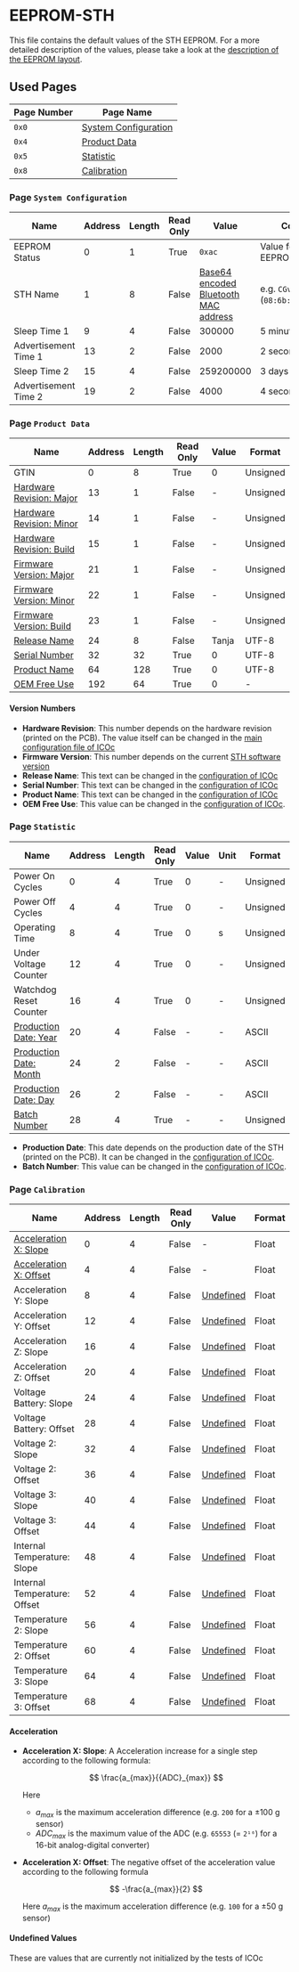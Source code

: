 # EEPROM-STH

This file contains the default values of the STH EEPROM. For a more detailed description of the values, please take a look at the [description of the EEPROM layout](EEPROM.md).

## Used Pages

| Page Number | Page Name                                          |
| ----------- | -------------------------------------------------- |
| `0x0`       | [System Configuration](#page:system-configuration) |
| `0x4`       | [Product Data](#page:product-data)                 |
| `0x5`       | [Statistic](#page:statistic)                       |
| `0x8`       | [Calibration](#page:calibration)                   |

<a name="page:system-configuration"></a>

### Page `System Configuration`

| Name                 | Address | Length | Read Only | Value                                                                                                               | Comment                               | Unit | Format   |
| -------------------- | ------- | ------ | --------- | ------------------------------------------------------------------------------------------------------------------- | ------------------------------------- | ---- | -------- |
| EEPROM Status        | 0       | 1      | True      | `0xac`                                                                                                              | Value for initialized EEPROM          | -    |          |
| STH Name             | 1       | 8      | False     | [Base64 encoded Bluetooth MAC address](https://github.com/MyTooliT/ICOc/tree/master/Scripts#mac-address-conversion) | e.g. `CGvXAd6B` (`08:6b:d7:01:de:81`) | -    | UTF-8    |
| Sleep Time 1         | 9       | 4      | False     | 300000                                                                                                              | 5 minutes                             | ms   | Unsigned |
| Advertisement Time 1 | 13      | 2      | False     | 2000                                                                                                                | 2 seconds                             | ms   | Unsigned |
| Sleep Time 2         | 15      | 4      | False     | 259200000                                                                                                           | 3 days                                | ms   | Unsigned |
| Advertisement Time 2 | 19      | 2      | False     | 4000                                                                                                                | 4 seconds                             | ms   | Unsigned |

<a name="page:product-data"></a>

### Page `Product Data`

| Name                                                 | Address | Length | Read Only | Value | Format   |
| ---------------------------------------------------- | ------- | ------ | --------- | ----- | -------- |
| GTIN                                                 | 0       | 8      | True      | 0     | Unsigned |
| [Hardware Revision: Major](#value:hardware-revision) | 13      | 1      | False     | -     | Unsigned |
| [Hardware Revision: Minor](#value:hardware-revision) | 14      | 1      | False     | -     | Unsigned |
| [Hardware Revision: Build](#value:hardware-revision) | 15      | 1      | False     | -     | Unsigned |
| [Firmware Version: Major](#value:firmware-version)   | 21      | 1      | False     | -     | Unsigned |
| [Firmware Version: Minor](#value:firmware-version)   | 22      | 1      | False     | -     | Unsigned |
| [Firmware Version: Build](#value:firmware-version)   | 23      | 1      | False     | -     | Unsigned |
| [Release Name](#value:release-name)                  | 24      | 8      | False     | Tanja | UTF-8    |
| [Serial Number](#value:serial-number)                | 32      | 32     | True      | 0     | UTF-8    |
| [Product Name](#value:product-name)                  | 64      | 128    | True      | 0     | UTF-8    |
| [OEM Free Use](#value:oem-free-use)                  | 192     | 64     | True      | 0     | -        |

#### Version Numbers

- <a name="value:hardware-revision"></a> **Hardware Revision**: This number depends on the hardware revision (printed on the PCB). The value itself can be changed in the [main configuration file of ICOc][config]
- <a name="value:firmware-version"></a> **Firmware Version**: This number depends on the current [STH software version](https://github.com/MyTooliT/STH/releases)
- <a name="value:release-name"></a> **Release Name**: This text can be changed in the [configuration of ICOc][config]
- <a name="value:serial-number"></a> **Serial Number**: This text can be changed in the [configuration of ICOc][config]
- <a name="value:product-name"></a> **Product Name**: This text can be changed in the [configuration of ICOc][config]
- <a name="value:oem-free-use"></a> **OEM Free Use**: This value can be changed in the [configuration of ICOc][config].

[config]: https://github.com/MyTooliT/ICOc/blob/master/Configuration/config.yaml

<a name="page:statistic"></a>

### Page `Statistic`

| Name                                             | Address | Length | Read Only | Value | Unit | Format   |
| ------------------------------------------------ | ------- | ------ | --------- | ----- | ---- | -------- |
| Power On Cycles                                  | 0       | 4      | True      | 0     | -    | Unsigned |
| Power Off Cycles                                 | 4       | 4      | True      | 0     | -    | Unsigned |
| Operating Time                                   | 8       | 4      | True      | 0     | s    | Unsigned |
| Under Voltage Counter                            | 12      | 4      | True      | 0     | -    | Unsigned |
| Watchdog Reset Counter                           | 16      | 4      | True      | 0     | -    | Unsigned |
| [Production Date: Year](#value:production-date)  | 20      | 4      | False     | -     | -    | ASCII    |
| [Production Date: Month](#value:production-date) | 24      | 2      | False     | -     | -    | ASCII    |
| [Production Date: Day](#value:production-date)   | 26      | 2      | False     | -     | -    | ASCII    |
| [Batch Number](#value:batch-number)              | 28      | 4      | True      | -     | -    | Unsigned |

- <a name="value:production-date">**Production Date**:</a> This date depends on the production date of the STH (printed on the PCB). It can be changed in the [configuration of ICOc][config].
- <a name="value:batch-number">**Batch Number**:</a> This value can be changed in the [configuration of ICOc][config].

<a name="page:calibration"></a>

### Page `Calibration`

| Name                                                   | Address | Length | Read Only | Value                         | Format |
| ------------------------------------------------------ | ------- | ------ | --------- | ----------------------------- | ------ |
| [Acceleration X: Slope](#value:acceleration-x-slope)   | 0       | 4      | False     | -                             | Float  |
| [Acceleration X: Offset](#value:acceleration-x-offset) | 4       | 4      | False     | -                             | Float  |
| Acceleration Y: Slope                                  | 8       | 4      | False     | [Undefined](#value:undefined) | Float  |
| Acceleration Y: Offset                                 | 12      | 4      | False     | [Undefined](#value:undefined) | Float  |
| Acceleration Z: Slope                                  | 16      | 4      | False     | [Undefined](#value:undefined) | Float  |
| Acceleration Z: Offset                                 | 20      | 4      | False     | [Undefined](#value:undefined) | Float  |
| Voltage Battery: Slope                                 | 24      | 4      | False     | [Undefined](#value:undefined) | Float  |
| Voltage Battery: Offset                                | 28      | 4      | False     | [Undefined](#value:undefined) | Float  |
| Voltage 2: Slope                                       | 32      | 4      | False     | [Undefined](#value:undefined) | Float  |
| Voltage 2: Offset                                      | 36      | 4      | False     | [Undefined](#value:undefined) | Float  |
| Voltage 3: Slope                                       | 40      | 4      | False     | [Undefined](#value:undefined) | Float  |
| Voltage 3: Offset                                      | 44      | 4      | False     | [Undefined](#value:undefined) | Float  |
| Internal Temperature: Slope                            | 48      | 4      | False     | [Undefined](#value:undefined) | Float  |
| Internal Temperature: Offset                           | 52      | 4      | False     | [Undefined](#value:undefined) | Float  |
| Temperature 2: Slope                                   | 56      | 4      | False     | [Undefined](#value:undefined) | Float  |
| Temperature 2: Offset                                  | 60      | 4      | False     | [Undefined](#value:undefined) | Float  |
| Temperature 3: Slope                                   | 64      | 4      | False     | [Undefined](#value:undefined) | Float  |
| Temperature 3: Offset                                  | 68      | 4      | False     | [Undefined](#value:undefined) | Float  |

#### Acceleration

- <a name="value:acceleration-x-slope"></a> **Acceleration X: Slope**: A Acceleration increase for a single step according to the following formula:

  $$
  \frac{a_{max}}{{ADC}_{max}}
  $$

  Here

  - $a_{max}$ is the maximum acceleration difference (e.g. `200` for a ±100 g sensor)
  - ${{ADC}_{max}}$ is the maximum value of the ADC (e.g. `65553` (= `2¹⁶`) for a 16-bit analog-digital converter)

- <a name="value:acceleration-x-offset"></a> **Acceleration X: Offset**: The negative offset of the acceleration value according to the following formula

  $$
  -\frac{a_{max}}{2}
  $$

  Here $a_{max}$ is the maximum acceleration difference (e.g. `100` for a ±50 g sensor)

<a name="value:undefined"></a>

#### Undefined Values

These are values that are currently not initialized by the tests of ICOc
